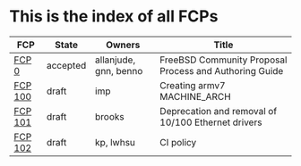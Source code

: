 # This is the index of all FCPs

FCP                       | State     | Owners                | Title
--------------------------|-----------|-----------------------|------
[FCP 0](./fcp-0000.md)    | accepted  | allanjude, gnn, benno | FreeBSD Community Proposal Process and Authoring Guide
[FCP 100](./fcp-0100.md)  | draft     | imp                   | Creating armv7 MACHINE_ARCH
[FCP 101](./fcp-0101.md)  | draft     | brooks                | Deprecation and removal of 10/100 Ethernet drivers
[FCP 102](./fcp-0102.md)  | draft     | kp, lwhsu             | CI policy
